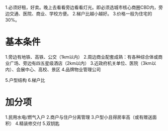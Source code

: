1.必须好租，好卖。晚上去看看旁边看看灯光。即必须选城市核心商圈CBD内，旁边交通、医院、商业、学校方便。
2.梯户比越小越好。
3.价格一般为住宅的30%。

# 基本条件
1.旁边有地铁、高铁、公交（1km以内）
2.周边商业配套成熟：有各种综合体或商业广场、旁边有四五星级酒店（2km以内）
3.近政府机关单位、医院（3km以内）、会展中心、高校、景区
4.品牌物业管理公司

5.户型结构
6.梯户比

# 加分项
1.民用水电/燃气入户
2.商户与住户分离管理
3.户型小且得房率高（或有赠送面积）
4.精装修交付
5.双钥匙

#